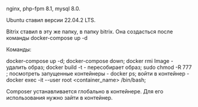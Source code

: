 nginx, php-fpm 8.1, mysql 8.0.

Ubuntu ставил версии 22.04.2 LTS.

Bitrix ставил в эту же папку, в папку bitrix. Она создасться после команды docker-compose up -d

Команды:

docker-compose up -d;
docker-compose down;
docker rmi Image <name> - удалить образ;
docker build -t <name> - пересобирает образ;
sudo chmod -R 777 <path>;
посмотреть запущенные контейнеры - docker ps;
войти в контейнер - docker exec -it --user root <container_name> /bin/bash;

Composer устанавливается глобально в контейнере. Для его использования нужно зайти в контейнер.
